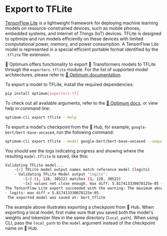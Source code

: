 <!--Copyright 2023 The HuggingFace Team. All rights reserved.

Licensed under the Apache License, Version 2.0 (the "License"); you may not use this file except in compliance with
the License. You may obtain a copy of the License at

http://www.apache.org/licenses/LICENSE-2.0

Unless required by applicable law or agreed to in writing, software distributed under the License is distributed on
an "AS IS" BASIS, WITHOUT WARRANTIES OR CONDITIONS OF ANY KIND, either express or implied. See the License for the
specific language governing permissions and limitations under the License.

⚠️ Note that this file is in Markdown but contain specific syntax for our doc-builder (similar to MDX) that may not be
rendered properly in your Markdown viewer.

-->

# Export to TFLite

[TensorFlow Lite](https://www.tensorflow.org/lite/guide) is a lightweight framework for deploying machine learning models 
on resource-constrained devices, such as mobile phones, embedded systems, and Internet of Things (IoT) devices. 
TFLite is designed to optimize and run models efficiently on these devices with limited computational power, memory, and 
power consumption.
A TensorFlow Lite model is represented in a special efficient portable format identified by the `.tflite` file extension. 

🤗 Optimum offers functionality to export 🤗 Transformers models to TFLite through the `exporters.tflite` module. 
For the list of supported model architectures, please refer to [🤗 Optimum documentation](https://hf-mirror.com/docs/optimum/exporters/tflite/overview).

To export a model to TFLite, install the required dependencies:
 
```bash
pip install optimum[exporters-tf]
```

To check out all available arguments, refer to the [🤗 Optimum docs](https://hf-mirror.com/docs/optimum/main/en/exporters/tflite/usage_guides/export_a_model), 
or view help in command line:

```bash
optimum-cli export tflite --help
```

To export a model's checkpoint from the 🤗 Hub, for example, `google-bert/bert-base-uncased`, run the following command:

```bash
optimum-cli export tflite --model google-bert/bert-base-uncased --sequence_length 128 bert_tflite/
```

You should see the logs indicating progress and showing where the resulting `model.tflite` is saved, like this:

```bash
Validating TFLite model...
	-[✓] TFLite model output names match reference model (logits)
	- Validating TFLite Model output "logits":
		-[✓] (1, 128, 30522) matches (1, 128, 30522)
		-[x] values not close enough, max diff: 5.817413330078125e-05 (atol: 1e-05)
The TensorFlow Lite export succeeded with the warning: The maximum absolute difference between the output of the reference model and the TFLite exported model is not within the set tolerance 1e-05:
- logits: max diff = 5.817413330078125e-05.
 The exported model was saved at: bert_tflite
 ```

The example above illustrates exporting a checkpoint from 🤗 Hub. When exporting a local model, first make sure that you 
saved both the model's weights and tokenizer files in the same directory (`local_path`). When using CLI, pass the 
`local_path` to the `model` argument instead of the checkpoint name on 🤗 Hub. 